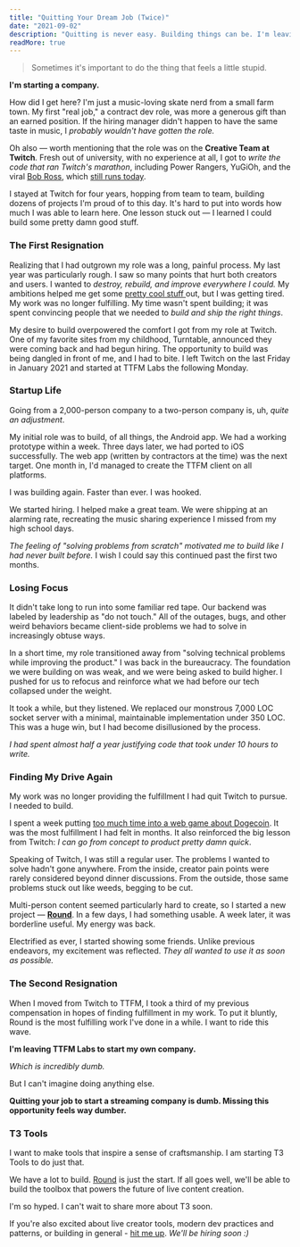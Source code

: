 ```yaml
---
title: "Quitting Your Dream Job (Twice)"
date: "2021-09-02"
description: "Quitting is never easy. Building things can be. I'm leaving TTFM Labs to start a company."
readMore: true
---
```


> Sometimes it's important to do the thing that feels a little stupid.

**I'm starting a company.**

How did I get here? I'm just a music-loving skate nerd from a small farm town. My first "real job," a contract dev role, was more a generous gift than an earned position. If the hiring manager didn't happen to have the same taste in music, I _probably wouldn't have gotten the role._

Oh also — worth mentioning that the role was on the **Creative Team at Twitch**. Fresh out of university, with no experience at all, I got to _write the code that ran Twitch's marathon_, including Power Rangers, YuGiOh, and the viral [Bob Ross](https://techcrunch.com/2015/11/09/after-pulling-in-5-6m-viewers-twitch-is-keeping-bob-ross-on-the-air/), which [still runs today](https://twitch.tv/bobross).

I stayed at Twitch for four years, hopping from team to team, building dozens of projects I'm proud of to this day. It's hard to put into words how much I was able to learn here. One lesson stuck out — I learned I could build some pretty damn good stuff.

### The First Resignation

Realizing that I had outgrown my role was a long, painful process. My last year was particularly rough. I saw so many points that hurt both creators and users. I wanted to _destroy, rebuild, and improve everywhere I could._ My ambitions helped me get some [pretty ](https://blog.twitch.tv/en/2020/03/31/introducing-mod-view/) [cool ](https://www.twitch.tv/broadcast/soundtrack)[stuff ](https://www.twitch.tv/broadcast/studio) out, but I was getting tired. My work was no longer fulfilling. My time wasn't spent building; it was spent convincing people that we needed to _build and ship the right things_.

My desire to build overpowered the comfort I got from my role at Twitch. One of my favorite sites from my childhood, Turntable, announced they were coming back and had begun hiring. The opportunity to build was being dangled in front of me, and I had to bite. I left Twitch on the last Friday in January 2021 and started at TTFM Labs the following Monday.

### Startup Life

Going from a 2,000-person company to a two-person company is, uh, _quite an adjustment_.

My initial role was to build, of all things, the Android app. We had a working prototype within a week. Three days later, we had ported to iOS successfully. The web app (written by contractors at the time) was the next target. One month in, I'd managed to create the TTFM client on all platforms.

I was building again. Faster than ever. I was hooked.

We started hiring. I helped make a great team. We were shipping at an alarming rate, recreating the music sharing experience I missed from my high school days.

_The feeling of "solving problems from scratch" motivated me to build like I had never built before._ I wish I could say this continued past the first two months.

### Losing Focus

It didn't take long to run into some familiar red tape. Our backend was labeled by leadership as "do not touch." All of the outages, bugs, and other weird behaviors became client-side problems we had to solve in increasingly obtuse ways.

In a short time, my role transitioned away from "solving technical problems while improving the product." I was back in the bureaucracy. The foundation we were building on was weak, and we were being asked to build higher. I pushed for us to refocus and reinforce what we had before our tech collapsed under the weight.

It took a while, but they listened. We replaced our monstrous 7,000 LOC socket server with a minimal, maintainable implementation under 350 LOC. This was a huge win, but I had become disillusioned by the process.

_I had spent almost half a year justifying code that took under 10 hours to write._

### Finding My Drive Again

My work was no longer providing the fulfillment I had quit Twitch to pursue. I needed to build.

I spent a week putting [too much time into a web game about Dogecoin](https://doge.t3.gg/). It was the most fulfillment I had felt in months. It also reinforced the big lesson from Twitch: _I can go from concept to product pretty damn quick_.

Speaking of Twitch, I was still a regular user. The problems I wanted to solve hadn't gone anywhere. From the inside, creator pain points were rarely considered beyond dinner discussions. From the outside, those same problems stuck out like weeds, begging to be cut.

Multi-person content seemed particularly hard to create, so I started a new project — [**Round**](https://round.t3.gg/). In a few days, I had something usable. A week later, it was borderline useful. My energy was back.

Electrified as ever, I started showing some friends. Unlike previous endeavors, my excitement was reflected. _They all wanted to use it as soon as possible._

### The Second Resignation

When I moved from Twitch to TTFM, I took a third of my previous compensation in hopes of finding fulfillment in my work. To put it bluntly, Round is the most fulfilling work I've done in a while. I want to ride this wave.

**I'm leaving TTFM Labs to start my own company.**

_Which is incredibly dumb._

But I can't imagine doing anything else.

**Quitting your job to start a streaming company is dumb. Missing this opportunity feels way dumber.**

### T3 Tools

I want to make tools that inspire a sense of craftsmanship. I am starting T3 Tools to do just that.

We have a lot to build. [Round](https://round.t3.gg/) is just the start. If all goes well, we'll be able to build the toolbox that powers the future of live content creation.

I'm so hyped. I can't wait to share more about T3 soon.

If you're also excited about live creator tools, modern dev practices and patterns, or building in general - [hit me up](https://x.com/theo). _We'll be hiring soon :)_
